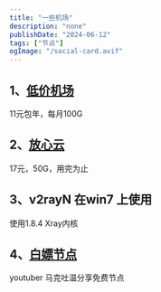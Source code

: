 ```yaml
---
title: "一些机场"
description: "none"
publishDate: "2024-06-12"
tags: ["节点"]
ogImage: "/social-card.avif"
---
```


<!-- more --> 
## 1、[低价机场](https://xn--6nq0hk9tdjr.com/#/register?code=gseiOhfD)

11元包年，每月100G

## 2、[放心云](https://speed17.com/#/register?code=9lArhAaO)

17元，50G，用完为止

## 3、v2rayN 在win7 上使用

使用1.8.4 Xray内核

## 4、[白嫖节点](https://www.youtube.com/@mac2win)

youtuber 马克吐温分享免费节点
